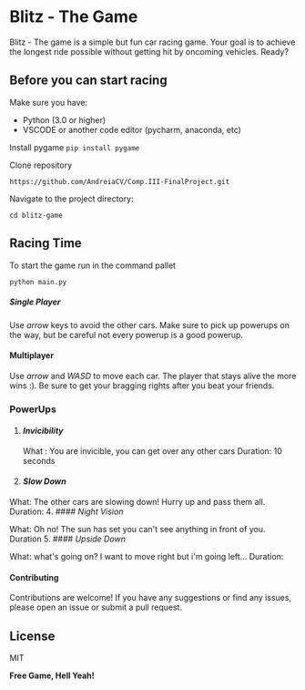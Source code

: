 # Blitz - The Game

Blitz - The game is a simple but fun car racing game. Your goal is to achieve the longest ride possible without getting hit by oncoming vehicles. 
Ready?

## Before you can start racing
Make sure you have:
- Python (3.0 or higher)
- VSCODE or another code editor (pycharm, anaconda, etc)

Install pygame
```pip install pygame ```


Clone repository
```
https://github.com/AndreiaCV/Comp.III-FinalProject.git
```
Navigate to the project directory:

```
cd blitz-game
```
## Racing Time 
To start the game run in the command pallet

```
python main.py
```

##### Single Player
Use _arrow_ keys to avoid the other cars.
Make sure to pick up powerups on the way, but be careful not every powerup is a good powerup.

#### Multiplayer
Use _arrow_ and _WASD_ to move each car. 
The player that stays alive the more wins :). 
Be sure to get your bragging rights after you beat your friends.

### PowerUps

1. #### _Invicibility_

   What :  You are invicible, you can get over any other cars
   Duration: 10 seconds
3. #### _Slow Down_

  What: The other cars are slowing down! Hurry up and pass them all.
  Duration: 
4. #### _Night Vision_

   What: Oh no! The sun has set you can't see anything in front of you.
   Duration
5. #### _Upside Down_

   What: what's going on? I want to move right but i'm going left...
   Duration:


#### Contributing
Contributions are welcome! If you have any suggestions or find any issues, please open an issue or submit a pull request.


## License

MIT

**Free Game, Hell Yeah!**
 

